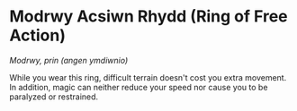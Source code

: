 # Modrwy Acsiwn Rhydd (Ring of Free Action)

*Modrwy, prin (angen ymdiwnio)*

While you wear this ring, difficult terrain doesn't cost you extra movement. In addition, magic can neither reduce your speed nor cause you to be paralyzed or restrained.